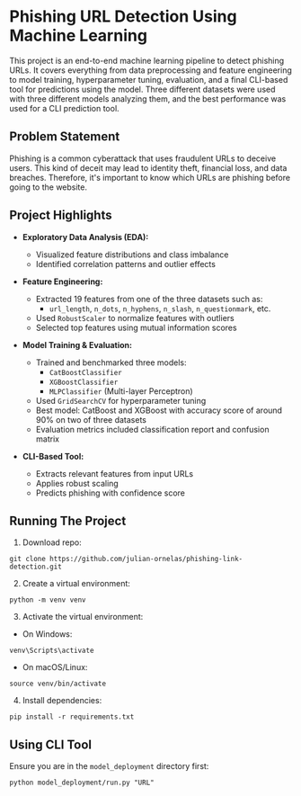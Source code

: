 # Phishing URL Detection Using Machine Learning

This project is an end-to-end machine learning pipeline to detect phishing URLs. It covers everything from data preprocessing and feature engineering to model training, hyperparameter tuning, evaluation, and a final CLI-based tool for predictions using the model. Three different datasets were used with three different models analyzing them, and the best performance was used for a CLI prediction tool. 

## Problem Statement

Phishing is a common cyberattack that uses fraudulent URLs to deceive users. This kind of deceit may lead to identity theft, financial loss, and data breaches. Therefore, it's important to know which URLs are phishing before going to the website.

## Project Highlights

- **Exploratory Data Analysis (EDA):**
  - Visualized feature distributions and class imbalance
  - Identified correlation patterns and outlier effects

- **Feature Engineering:**
  - Extracted 19 features from one of the three datasets such as:
    - `url_length`, `n_dots`, `n_hyphens`, `n_slash`, `n_questionmark`, etc.
  - Used `RobustScaler` to normalize features with outliers
  - Selected top features using mutual information scores

- **Model Training & Evaluation:**
  - Trained and benchmarked three models:
    - `CatBoostClassifier`
    - `XGBoostClassifier`
    - `MLPClassifier` (Multi-layer Perceptron)
  - Used `GridSearchCV` for hyperparameter tuning
  - Best model: CatBoost and XGBoost with accuracy score of around 90% on two of three datasets
  - Evaluation metrics included classification report and confusion matrix

- **CLI-Based Tool:**
  - Extracts relevant features from input URLs
  - Applies robust scaling
  - Predicts phishing with confidence score

## Running The Project

1. Download repo:

```
git clone https://github.com/julian-ornelas/phishing-link-detection.git
```

2. Create a virtual environment:

```
python -m venv venv
```

3. Activate the virtual environment:

- On Windows:

```
venv\Scripts\activate
```

- On macOS/Linux:

```
source venv/bin/activate
```

4. Install dependencies:

```
pip install -r requirements.txt
```

## Using CLI Tool

Ensure you are in the `model_deployment` directory first:
```
python model_deployment/run.py "URL"
```